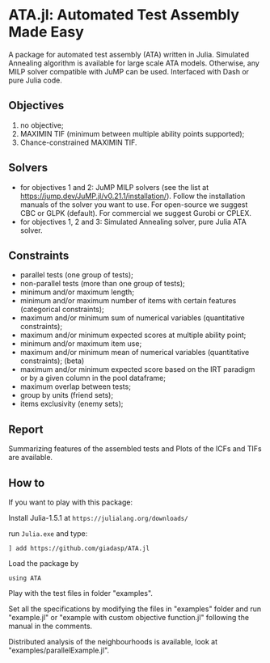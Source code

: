 # ATA.jl: Automated Test Assembly Made Easy

A package for automated test assembly (ATA) written in Julia.
Simulated Annealing algorithm is available for large scale ATA models.
Otherwise, any MILP solver compatible with JuMP can be used.
Interfaced with Dash or pure Julia code.

## Objectives
1. no objective;
2. MAXIMIN TIF (minimum between multiple ability points supported);
3. Chance-constrained MAXIMIN TIF.

## Solvers
- for objectives 1 and 2: JuMP MILP solvers (see the list at https://jump.dev/JuMP.jl/v0.21.1/installation/). Follow the installation manuals of the solver you want to use. For open-source we suggest CBC or GLPK (default). For commercial we suggest Gurobi or CPLEX.
- for objectives 1, 2 and 3: Simulated Annealing solver, pure Julia ATA solver.

## Constraints
- parallel tests (one group of tests);
- non-parallel tests (more than one group of tests);
- minimum and/or maximum length;
- minimum and/or maximum number of items with certain features (categorical constraints);
- maximum and/or minimum sum of numerical variables (quantitative constraints);
- maximum and/or minimum expected scores at multiple ability point;
- minimum and/or maximum item use;
- maximum and/or minimum mean of numerical variables (quantitative constraints); (beta)
- maximum and/or minimum expected score based on the IRT paradigm or by a given column in the pool dataframe;
- maximum overlap between tests;
- group by units (friend sets);
- items exclusivity (enemy sets);

## Report
Summarizing features of the assembled tests and Plots of the ICFs and TIFs are available.

## How to

If you want to play with this package:

Install Julia-1.5.1 at `https://julialang.org/downloads/`

run `Julia.exe` and type:

```
] add https://github.com/giadasp/ATA.jl
```

Load the package by

```
using ATA
```

Play with the test files in folder "examples".

Set all the specifications by modifying the files in "examples" folder and run "example.jl" or "example with custom objective function.jl" following the manual in the comments.

Distributed analysis of the neighbourhoods is available, look at "examples/parallelExample.jl".
